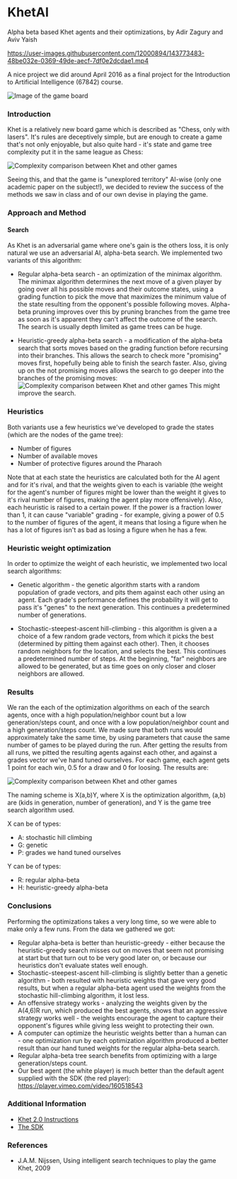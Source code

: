 # KhetAI
Alpha beta based Khet agents and their optimizations, by Adir Zagury and Aviv Yaish


https://user-images.githubusercontent.com/12000894/143773483-48be032e-0369-49de-aecf-7df0e2dcdae1.mp4

 
A nice project we did around April 2016 as a final project for the Introduction to Artificial Intelligence (67842) course.

![Image of the game board](https://raw.githubusercontent.com/AvivYaish/KhetAI/master/gameImg.png)


### Introduction

Khet is a relatively new board game which is described as "Chess, only with lasers". It's rules are deceptively simple, but are enough to create a game that's not only enjoyable, but also quite hard - it's state and game tree complexity put it in the same league as Chess:

![Complexity comparison between Khet and other games](https://raw.githubusercontent.com/AvivYaish/KhetAI/master/complexityComparison.png)

Seeing this, and that the game is "unexplored territory" AI-wise (only one academic paper on the subject!), we decided to review the success of the methods we saw in class and of our own devise in playing the game.


### Approach and Method

#### Search

As Khet is an adversarial game where one's gain is the others loss, it is only natural we use an adversarial AI, alpha-beta search. We implemented two variants of this algorithm:

- Regular alpha-beta search - an optimization of the minimax algorithm. The minimax algorithm determines the next move of a given player by going over all his possible moves and their outcome states, using a grading function to pick the move that maximizes the minimum value of the state resulting from the opponent's possible following moves. Alpha-beta pruning improves over this by pruning branches from the game tree as soon as it's apparent they can't affect the outcome of the search. The search is usually depth limited as game trees can be huge.

- Heuristic-greedy alpha-beta search - a modification of the alpha-beta search that sorts moves based on the grading function before recursing into their branches. This allows the search to check more "promising" moves first, hopefully being able to finish the search faster. Also, giving up on the not promising moves allows the search to go deeper into the branches of the promising moves:
![Complexity comparison between Khet and other games](https://raw.githubusercontent.com/AvivYaish/KhetAI/master/bestMoveVsDepth.png)
This might improve the search.


### Heuristics

Both variants use a few heuristics we've developed to grade the states (which are the nodes of the game tree):
- Number of figures
- Number of available moves
- Number of protective figures around the Pharaoh

Note that at each state the heuristics are calculated both for the AI agent and for it's rival, and that the weights given to each is variable (the weight for the agent's number of figures might be lower than the weight it gives to it's rival number of figures, making the agent play more offensively). Also, each heuristic is raised to a certain power. If the power is a fraction lower than 1, it can cause "variable" grading - for example, giving a power of 0.5 to the number of figures of the agent, it means that losing a figure when he has a lot of figures isn't as bad as losing a figure when he has a few.

### Heuristic weight optimization

In order to optimize the weight of each heuristic, we implemented two local search algorithms:
- Genetic algorithm - the genetic algorithm starts with a random population of grade vectors, and pits them against each other using an agent. Each grade's performance defines the probability it will get to pass it's "genes" to the next generation. This continues a predetermined number of generations.

- Stochastic-steepest-ascent hill-climbing - this algorithm is given a a choice of a few random grade vectors, from which it picks the best (determined by pitting them against each other). Then, it chooses random neighbors for the location, and selects the best. This continues a predetermined number of steps. At the beginning, "far" neighbors are allowed to be generated, but as time goes on only closer and closer neighbors are allowed.


### Results

We ran the each of the optimization algorithms on each of the search agents, once with a high population/neighbor count but a low generation/steps count, and once with a low population/neighbor count and a high generation/steps count. We made sure that both runs would approximately take the same time, by using parameters that cause the same number of games to be played during the run.
After getting the results from all runs, we pitted the resulting agents against each other, and against a grades vector we've hand tuned ourselves. For each game, each agent gets 1 point for each win, 0.5 for a draw and 0 for loosing. The results are:

![Complexity comparison between Khet and other games](https://raw.githubusercontent.com/AvivYaish/KhetAI/master/agentComparision.png)

The naming scheme is X(a,b)Y, where X is the optimization algorithm, (a,b) are (kids in generation, number of generation), and Y is the game tree search algorithm used.

X can be of types:
- A: stochastic hill climbing
- G: genetic
- P: grades we hand tuned ourselves

Y can be of types:
- R: regular alpha-beta
- H: heuristic-greedy alpha-beta

### Conclusions

Performing the optimizations takes a very long time, so we were able to make only a few runs. From the data we gathered we got:

- Regular alpha-beta is better than heuristic-greedy - either because the heuristic-greedy search misses out on moves that seem not promising at start but that turn out to be very good later on, or because our heuristics don't evaluate states well enough.
- Stochastic-steepest-ascent hill-climbing is slightly better than a genetic algorithm - both resulted with heuristic weights that gave very good results, but when a regular alpha-beta agent used the weights from the stochastic hill-climbing algorithm, it lost less.
- An offensive strategy works - analyzing the weights given by the A(4,6)R run, which produced the best agents, shows that an aggressive strategy works well - the weights encourage the agent to capture their opponent's figures while giving less weight to protecting their own.
- A computer can optimize the heuristic weights better than a human can - one optimization run by each optimization algorithm produced a better result than our hand tuned weights for the regular alpha-beta search.
- Regular alpha-beta tree search benefits from optimizing with a large generation/steps count.
- Our best agent (the white player) is much better than the default agent supplied with the SDK (the red player):
https://player.vimeo.com/video/160518543


### Additional Information
- [Khet 2.0 Instructions](http://goo.gl/XBb8mG)
- [The SDK](http://www.aichallenge.rocks/)

### References
- J.A.M. Nijssen, Using intelligent search techniques to play the game Khet, 2009
